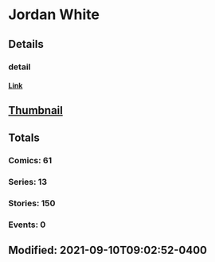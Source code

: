 # Jordan  White 
## Details
### detail
#### [Link](http://marvel.com/comics/creators/14311/jordan_white?utm_campaign=apiRef&utm_source=225578a89fc76f3d20fbffda5d17a88d)
## [Thumbnail](http://i.annihil.us/u/prod/marvel/i/mg/b/40/image_not_available.jpg)
## Totals
### Comics: 61
### Series: 13
### Stories: 150
### Events: 0
## Modified: 2021-09-10T09:02:52-0400